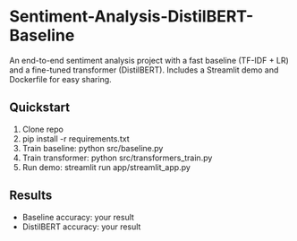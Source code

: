 # Sentiment-Analysis-DistilBERT-Baseline
An end-to-end sentiment analysis project with a fast baseline (TF-IDF + LR) and a fine-tuned transformer (DistilBERT). Includes a Streamlit demo and Dockerfile for easy sharing.
## Quickstart
1. Clone repo
2. pip install -r requirements.txt
3. Train baseline: python src/baseline.py
4. Train transformer: python src/transformers_train.py
5. Run demo: streamlit run app/streamlit_app.py
## Results
- Baseline accuracy: your result
- DistilBERT accuracy: your result
